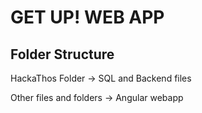 # GET UP! WEB APP

## Folder Structure
HackaThos Folder -> SQL and Backend files

Other files and folders -> Angular webapp
